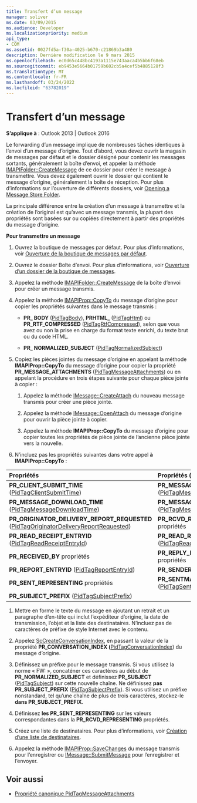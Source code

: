 ```yaml
---
title: Transfert d’un message
manager: soliver
ms.date: 03/09/2015
ms.audience: Developer
ms.localizationpriority: medium
api_type:
- COM
ms.assetid: 0027fd5a-f30a-4025-b670-c21869b3a480
description: Dernière modification le 9 mars 2015
ms.openlocfilehash: ec0d65c448bc4193a1115e743aaca4b5bb6f68eb
ms.sourcegitcommit: eb9453e5664b01759b602cb5a4cef5b4885128f3
ms.translationtype: MT
ms.contentlocale: fr-FR
ms.lasthandoff: 03/24/2022
ms.locfileid: "63782019"
---
```

# <a name="forwarding-a-message"></a>Transfert d’un message

**S’applique à** : Outlook 2013 | Outlook 2016 
  
Le forwarding d’un message implique de nombreuses tâches identiques à l’envoi d’un message d’origine. Tout d’abord, vous devez ouvrir la magasin de messages par défaut et le dossier désigné pour contenir les messages sortants, généralement la boîte d’envoi, et appeler la méthode [IMAPIFolder::CreateMessage](imapifolder-createmessage.md) de ce dossier pour créer le message à transmettre. Vous devez également ouvrir le dossier qui contient le message d’origine, généralement la boîte de réception. Pour plus d’informations sur l’ouverture de différents dossiers, voir [Opening a Message Store Folder](opening-a-message-store-folder.md).
  
La principale différence entre la création d’un message à transmettre et la création de l’original est qu’avec un message transmis, la plupart des propriétés sont basées sur ou copiées directement à partir des propriétés du message d’origine. 
  
**Pour transmettre un message**
  
1. Ouvrez la boutique de messages par défaut. Pour plus d’informations, voir [Ouverture de la boutique de messages par défaut](opening-the-default-message-store.md).
    
2. Ouvrez le dossier Boîte d’envoi. Pour plus d’informations, voir [Ouverture d’un dossier de la boutique de messages](opening-a-message-store-folder.md).
    
3. Appelez la méthode [IMAPIFolder::CreateMessage](imapifolder-createmessage.md) de la boîte d’envoi pour créer un message transmis. 
    
4. Appelez la méthode [IMAPIProp::CopyTo](imapiprop-copyto.md) du message d’origine pour copier les propriétés suivantes dans le message transmis : 
    
   - **PR\_ BODY** ([PidTagBody](pidtagbody-canonical-property.md)), **PRHTML\_** ([PidTagHtml](pidtaghtml-canonical-property.md)) ou **PR_RTF_COMPRESSED** ([PidTagRtfCompressed](pidtagrtfcompressed-canonical-property.md)), selon que vous avez ou non la prise en charge du format texte enrichi, du texte brut ou du code HTML.
    
   - **PR\_ NORMALIZED_SUBJECT** ([PidTagNormalizedSubject](pidtagnormalizedsubject-canonical-property.md)) 
    
5. Copiez les pièces jointes du message d’origine en appelant la méthode **IMAPIProp::CopyTo** du message d’origine pour copier la propriété **PR_MESSAGE_ATTACHMENTS** ([PidTagMessageAttachments](pidtagmessageattachments-canonical-property.md)) ou en appelant la procédure en trois étapes suivante pour chaque pièce jointe à copier :
    
   1. Appelez la méthode [IMessage::CreateAttach](imessage-createattach.md) du nouveau message transmis pour créer une pièce jointe. 
      
   2. Appelez la méthode [IMessage::OpenAttach](imessage-openattach.md) du message d’origine pour ouvrir la pièce jointe à copier. 
      
   3. Appelez la méthode **IMAPIProp::CopyTo** du message d’origine pour copier toutes les propriétés de pièce jointe de l’ancienne pièce jointe vers la nouvelle. 
    
6. N’incluez pas les propriétés suivantes dans votre appel **à IMAPIProp::CopyTo** : 
    
|Propriétés|Propriétés (suite)|
|:-----|:-----|
|**PR_CLIENT_SUBMIT_TIME** ([PidTagClientSubmitTime](pidtagclientsubmittime-canonical-property.md))  <br/> |**PR_MESSAGE_DELIVERY_TIME** ([PidTagMessageDeliveryTime](pidtagmessagedeliverytime-canonical-property.md))  <br/> |
|**PR_MESSAGE_DOWNLOAD_TIME** ([PidTagMessageDownloadTime](pidtagmessagedownloadtime-canonical-property.md))  <br/> |**PR_MESSAGE_FLAGS** ([PidTagMessageFlags](pidtagmessageflags-canonical-property.md))  <br/> |
|**PR_ORIGINATOR_DELIVERY_REPORT_REQUESTED** ([PidTagOriginatorDeliveryReportRequested](pidtagoriginatordeliveryreportrequested-canonical-property.md))  <br/> |**PR_RCVD_REPRESENTING** propriétés  <br/> |
|**PR_READ_RECEIPT_ENTRYID** ([PidTagReadReceiptEntryId](pidtagreadreceiptentryid-canonical-property.md))  <br/> |**PR_READ_RECEIPT_REQUESTED** ([PidTagReadReceiptRequested](pidtagreadreceiptrequested-canonical-property.md))  <br/> |
|**PR_RECEIVED_BY** propriétés  <br/> |**PR_REPLY_RECIPIENT** propriétés  <br/> |
|**PR_REPORT_ENTRYID** ([PidTagReportEntryId](pidtagreportentryid-canonical-property.md))  <br/> |**PR_SENDER** propriétés  <br/> |
|**PR_SENT_REPRESENTING** propriétés  <br/> |**PR_SENTMAIL_ENTRYID** ([PidTagSentMailEntryId](pidtagsentmailentryid-canonical-property.md))  <br/> |
|**PR_SUBJECT_PREFIX** ([PidTagSubjectPrefix](pidtagsubjectprefix-canonical-property.md))  <br/> | <br/> |
   
1. Mettre en forme le texte du message en ajoutant un retrait et un paragraphe d’en-tête qui inclut l’expéditeur d’origine, la date de transmission, l’objet et la liste des destinataires. N’incluez pas de caractères de préfixe de style Internet avec le contenu.
    
2. Appelez [ScCreateConversationIndex](sccreateconversationindex.md), en passant la valeur de la propriété **PR_CONVERSATION_INDEX (**[PidTagConversationIndex](pidtagconversationindex-canonical-property.md)) du message d’origine.
    
3. Définissez un préfixe pour le message transmis. Si vous utilisez la norme « FW: », concaténer ces caractères au début de **PR_NORMALIZED_SUBJECT** et définissez **PR_SUBJECT** ([PidTagSubject](pidtagsubject-canonical-property.md)) sur cette nouvelle chaîne. Ne définissez **pas PR_SUBJECT_PREFIX** ([PidTagSubjectPrefix](pidtagsubjectprefix-canonical-property.md)). Si vous utilisez un préfixe nonstandard, tel qu’une chaîne de plus de trois caractères, stockez-le **dans PR_SUBJECT_PREFIX**. 
    
4. Définissez **les PR_SENT_REPRESENTING** sur les valeurs correspondantes dans la **PR_RCVD_REPRESENTING** propriétés. 
    
5. Créez une liste de destinataires. Pour plus d’informations, voir [Création d’une liste de destinataires](creating-a-recipient-list.md).
    
6. Appelez la méthode [IMAPIProp::SaveChanges](imapiprop-savechanges.md) du message transmis pour l’enregistrer ou [IMessage::SubmitMessage](imessage-submitmessage.md) pour l’enregistrer et l’envoyer. 
    
## <a name="see-also"></a>Voir aussi

- [Propriété canonique PidTagMessageAttachments](pidtagmessageattachments-canonical-property.md)

